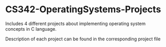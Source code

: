 # CS342-OperatingSystems-Projects

Includes 4 different projects about implementing operating system concepts in C language.

Description of each project can be found in the corresponding project file
